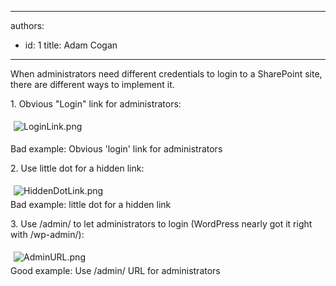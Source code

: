 

---
authors:
  - id: 1
    title: Adam Cogan
---




<span class='intro'> When administrators need different credentials to login to a SharePoint site, there are different ways to implement it. </span>

<p>​1. Obvious &quot;Login&quot; link for administrators&#58;</p>
<p><img class="ssw-rteStyle-ImageArea" alt="LoginLink.png" src="/PublishingImages/LoginLink.png" style="margin&#58;5px;" /><br></p>
<span class="ssw-rteStyle-FigureBad">Bad example&#58;&#160;Obvious&#160;'login' link for administrators</span> <p>2. Use little dot for a hidden link&#58;</p>
<p><img class="ssw-rteStyle-ImageArea" alt="HiddenDotLink.png" src="/PublishingImages/HiddenDotLink.png" style="margin&#58;5px;" /><br><span class="ssw-rteStyle-FigureBad">Bad example&#58; little dot for a hidden link</span></p>
<p>3. Use /admin/ to let administrators to login&#160;(WordPress nearly got it right with /wp-admin/)&#58;</p>
<p><img class="ssw-rteStyle-ImageArea" alt="AdminURL.png" src="/PublishingImages/AdminURL.png" style="margin&#58;5px;" /><br><span class="ssw-rteStyle-FigureGood">Good example&#58; Use /admin/ URL for administrators</span></p>


